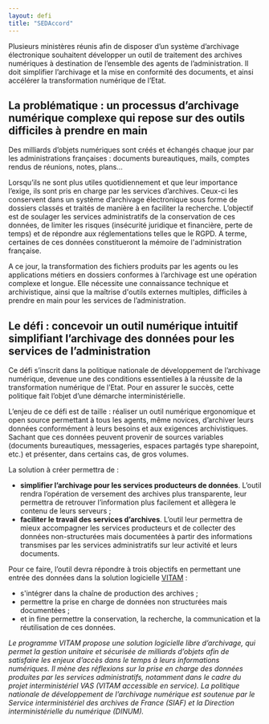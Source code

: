 ```yaml
---
layout: defi
title: "SEDAccord"
---
```


Plusieurs ministères réunis afin de disposer d’un système d’archivage électronique souhaitent développer un outil de traitement des archives numériques à destination de l’ensemble des agents de l’administration. Il doit  simplifier l’archivage et la mise en conformité des documents, et ainsi accélérer la transformation numérique de l’Etat.

## La problématique : un processus d’archivage numérique complexe qui repose sur des outils difficiles à prendre en main 

Des milliards d’objets numériques sont créés et échangés chaque jour par les administrations françaises : documents bureautiques, mails, comptes rendus de réunions, notes, plans… 

Lorsqu’ils ne sont plus utiles quotidiennement et que leur importance l’exige, ils sont pris en charge par les services d’archives. Ceux-ci les conservent dans un système d’archivage électronique sous forme de dossiers classés et traités de manière à en faciliter la recherche. L’objectif est de soulager les services administratifs de la conservation de ces données, de limiter les risques (insécurité juridique et financière, perte de temps) et de répondre aux réglementations telles que le RGPD. A terme, certaines de ces données constitueront la mémoire de l'administration française.

A ce jour, la transformation des fichiers produits par les agents ou les applications métiers en dossiers conformes à l’archivage est une opération complexe et longue. Elle nécessite une connaissance technique et archivistique, ainsi que la maîtrise d'outils externes multiples, difficiles à prendre en main pour les services de l’administration.

## Le défi : concevoir un outil numérique intuitif simplifiant l’archivage des données pour les services de l’administration 

Ce défi s’inscrit dans la politique nationale de développement de l’archivage numérique, devenue une des conditions essentielles à la réussite de la transformation numérique de l’Etat. Pour en assurer le succès, cette politique fait l’objet d’une démarche interministérielle.

L’enjeu de ce défi est de taille : réaliser un outil numérique ergonomique et open source permettant à tous les agents, même novices, d’archiver leurs données conformément à leurs besoins et aux exigences archivistiques. Sachant que ces données peuvent provenir de sources variables (documents bureautiques, messageries, espaces partagés type sharepoint, etc.) et présenter, dans certains cas, de gros volumes.

La solution à créer permettra de : 
- **simplifier l’archivage pour les services producteurs de données**. L’outil rendra l’opération de versement des archives plus transparente, leur permettra de retrouver l’information plus facilement et allègera le contenu de leurs serveurs ;
- **faciliter le travail des services d’archives**. L’outil leur permettra de mieux accompagner les services producteurs et de collecter des données non-structurées mais documentées à partir des informations transmises par les services administratifs sur leur activité et leurs documents.

Pour ce faire, l’outil devra répondre à trois objectifs en permettant une entrée des données dans la solution logicielle [VITAM](www.programmevitam.fr/pages/presentation/) : 
- s'intégrer dans la chaîne de production des archives ;
- permettre la prise en charge de données non structurées mais documentées ;
- et in fine permettre la conservation, la recherche, la communication et la réutilisation de ces données.



_Le programme VITAM propose une solution logicielle libre d’archivage, qui permet la gestion unitaire et sécurisée de milliards d’objets afin de satisfaire les enjeux d’accès dans le temps à leurs informations numériques. Il mène des réflexions sur la prise en charge des données produites par les services administratifs, notamment dans le cadre du projet interministériel VAS (VITAM accessible en service). 
La politique nationale de développement de l’archivage numérique est soutenue par le Service interministériel des archives de France (SIAF) et la Direction interministérielle du numérique (DINUM)._
